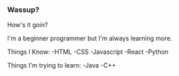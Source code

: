 ### Wassup? ###
How's it goin?

I'm a beginner programmer but I'm always learning more. 

Things I Know:
  -HTML
  -CSS
  -Javascript
  -React
  -Python

Things I'm trying to learn:
  -Java
  -C++

